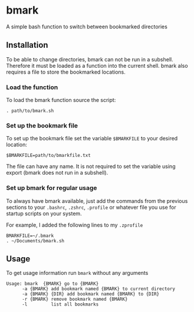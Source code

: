 # bmark
A simple bash function to switch between bookmarked directories

## Installation
To be able to change directories, bmark can not be run in a subshell. Therefore it must be loaded as a function into the current shell. bmark also requires a file to store the bookmarked locations.

### Load the function
To load the bmark function source the script:
```
. path/to/bmark.sh
```

### Set up the bookmark file
To set up the bookmark file set the variable `$BMARKFILE` to your desired location:
```
$BMARKFILE=path/to/bmarkfile.txt
```
The file can have any name. It is not required to set the variable using export (bmark does not run in a subshell).

### Set up bmark for regular usage
To always have bmark available, just add the commands from the previous sections to your `.bashrc`, `.zshrc`, `.profile` or whatever file you use for startup scripts on your system.

For example, I added the following lines to my `.zprofile`
```
BMARKFILE=~/.bmark
. ~/Documents/bmark.sh
````

## Usage
To get usage information run `bmark` without any arguments

```
Usage: bmark  {BMARK} go to {BMARK}
      -a {BMARK} add bookmark named {BMARK} to current directory
      -a {BMARK} {DIR} add bookmark named {BMARK} to {DIR}
      -r {BMARK} remove bookmark named {BMARK}
      -l         list all bookmarks
```
